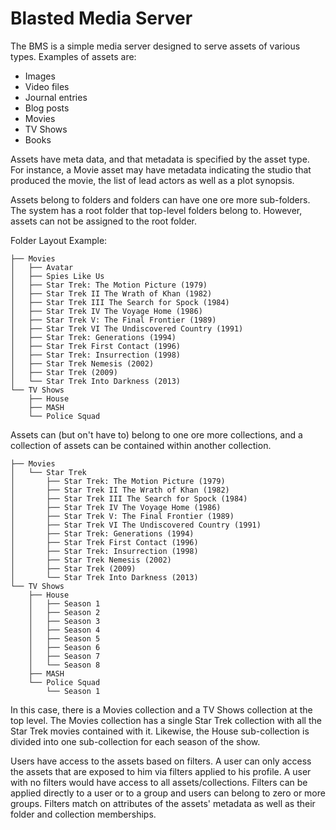 # Blasted Media Server

The BMS is a simple media server designed to serve assets of various types.
Examples of assets are:
* Images
* Video files
* Journal entries
* Blog posts
* Movies
* TV Shows
* Books

Assets have meta data, and that metadata is specified by the asset type.  For
instance, a Movie asset may have metadata indicating the studio that produced
the movie, the list of lead actors as well as a plot synopsis.

Assets belong to folders and folders can have one ore more sub-folders.  The
system has a root folder that top-level folders belong to.  However, assets can
not be assigned to the root folder.

Folder Layout Example:
```
├── Movies
│   ├── Avatar
│   ├── Spies Like Us
│   ├── Star Trek: The Motion Picture (1979)
│   ├── Star Trek II The Wrath of Khan (1982)
│   ├── Star Trek III The Search for Spock (1984)
│   ├── Star Trek IV The Voyage Home (1986)
│   ├── Star Trek V: The Final Frontier (1989)
│   ├── Star Trek VI The Undiscovered Country (1991)
│   ├── Star Trek: Generations (1994)
│   ├── Star Trek First Contact (1996)
│   ├── Star Trek: Insurrection (1998)
│   ├── Star Trek Nemesis (2002)
│   ├── Star Trek (2009)
│   └── Star Trek Into Darkness (2013)
└── TV Shows
    ├── House
    ├── MASH
    └── Police Squad
```

Assets can (but on't have to) belong to one ore more collections, and a
collection of assets can be contained within another collection.
```
├── Movies
│   └── Star Trek
│       ├── Star Trek: The Motion Picture (1979)
│       ├── Star Trek II The Wrath of Khan (1982)
│       ├── Star Trek III The Search for Spock (1984)
│       ├── Star Trek IV The Voyage Home (1986)
│       ├── Star Trek V: The Final Frontier (1989)
│       ├── Star Trek VI The Undiscovered Country (1991)
│       ├── Star Trek: Generations (1994)
│       ├── Star Trek First Contact (1996)
│       ├── Star Trek: Insurrection (1998)
│       ├── Star Trek Nemesis (2002)
│       ├── Star Trek (2009)
│       └── Star Trek Into Darkness (2013)
└── TV Shows
    ├── House
    │   ├── Season 1
    │   ├── Season 2
    │   ├── Season 3
    │   ├── Season 4
    │   ├── Season 5
    │   ├── Season 6
    │   ├── Season 7
    │   └── Season 8
    ├── MASH
    └── Police Squad
        └── Season 1
```

In this case, there is a Movies collection and a TV Shows collection at the top
level.  The Movies collection has a single Star Trek collection with all the
Star Trek movies contained with it.  Likewise, the House sub-collection is
divided into one sub-collection for each season of the show.

Users have access to the assets based on filters.  A user can only access the
assets that are exposed to him via filters applied to his profile.  A user with
no filters would have access to all assets/collections.  Filters can be applied
directly to a user or to a group and users can belong to zero or more groups.
Filters match on attributes of the assets' metadata as well as their folder and
collection memberships.
